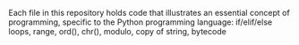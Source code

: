 Each file in this repository holds code that illustrates an essential concept of programming, specific to the Python programming language: if/elif/else loops, range, ord(), chr(), modulo, copy of string, bytecode
